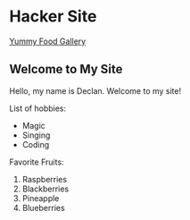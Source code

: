 # Hacker Site

[Yummy Food Gallery](photos)

## Welcome to My Site

Hello, my name is Declan. Welcome to my site!

List of hobbies:

- Magic
- Singing
- Coding

Favorite Fruits:

1. Raspberries
2. Blackberries
3. Pineapple
4. Blueberries
